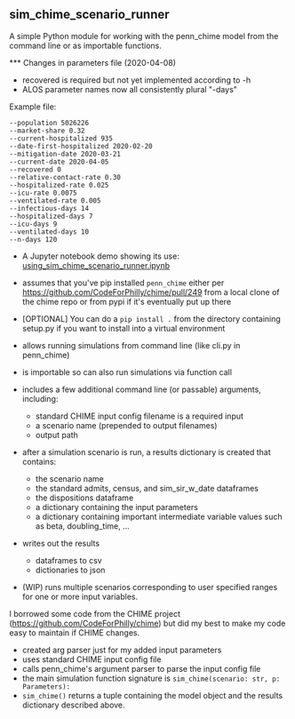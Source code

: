## sim_chime_scenario_runner

A simple Python module for working with the penn_chime model from the command line or as importable functions. 

*** Changes in parameters file (2020-04-08)

* recovered is required but not yet implemented according to -h
* ALOS parameter names now all consistently plural "-days"

Example file:

    --population 5026226
    --market-share 0.32
    --current-hospitalized 935
    --date-first-hospitalized 2020-02-20
    --mitigation-date 2020-03-21
    --current-date 2020-04-05
    --recovered 0
    --relative-contact-rate 0.30
    --hospitalized-rate 0.025
    --icu-rate 0.0075
    --ventilated-rate 0.005
    --infectious-days 14
    --hospitalized-days 7
    --icu-days 9
    --ventilated-days 10
    --n-days 120


* A Jupyter notebook demo showing its use: [using_sim_chime_scenario_runner.ipynb](https://github.com/misken/sim_chime_scenario_runner/blob/master/demos/using_sim_chime_scenario_runner.ipynb)

* assumes that you've pip installed `penn_chime` either per https://github.com/CodeForPhilly/chime/pull/249 from a local clone of the chime repo or from pypi if it's eventually put up there
* [OPTIONAL] You can do a `pip install .` from the directory containing setup.py if you want to install into a virtual environment
* allows running simulations from command line (like cli.py in penn_chime)
* is importable so can also run simulations via function call
* includes a few additional command line (or passable) arguments, including:
  - standard CHIME input config filename is a required input
  - a scenario name (prepended to output filenames)
  - output path
* after a simulation scenario is run, a results dictionary is created that contains:
  - the scenario name
  - the standard admits, census, and sim_sir_w_date dataframes
  - the dispositions dataframe
  - a dictionary containing the input parameters
  - a dictionary containing important intermediate variable values such as beta, doubling_time, ...
* writes out the results 
  - dataframes to csv
  - dictionaries to json
* (WIP) runs multiple scenarios corresponding to user specified ranges for one or more input variables.

I borrowed some code from the CHIME project (https://github.com/CodeForPhilly/chime) but did my best
to make my code easy to maintain if CHIME changes.

- created arg parser just for my added input parameters
- uses standard CHIME input config file
- calls penn_chime's argument parser to parse the input config file
- the main simulation function signature is `sim_chime(scenario: str, p: Parameters):`
- `sim_chime()` returns a tuple containing the model object and the results dictionary described above.


